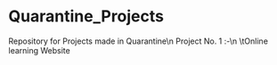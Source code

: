 # Quarantine_Projects
Repository for Projects made in Quarantine\n
Project No. 1 :-\n
\tOnline learning Website
